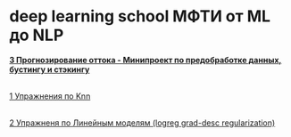 # deep learning school МФТИ от ML до NLP

[**3 Прогнозирование оттока - Минипроект по предобработке данных, бустингу и стэкингу**](https://github.com/kirmipt/dlschool_mipt/blob/main/homework/%D0%91%D1%83%D1%81%D1%82%D0%B8%D0%BD%D0%B3%20%D0%B8%20%D0%A1%D1%82%D1%8D%D0%BA%D0%B8%D0%BD%D0%B3.ipynb) 

<br>[1 Упражнения по Knn](https://github.com/kirmipt/dlschool_mipt/blob/main/homework/%5Bhomework%5Dknn.ipynb)

<br>[2 Упражненя по Линейным моделям (logreg grad-desc regularization)](https://github.com/kirmipt/dlschool_mipt/blob/main/homework/%5Bhomework%5Dlinear_models_fall_2021.ipynb)
